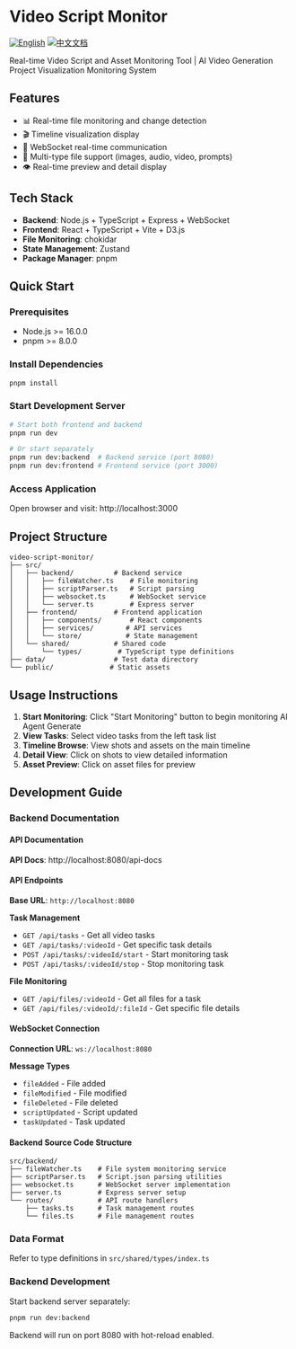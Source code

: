 # Video Script Monitor

[![English](https://img.shields.io/badge/English-Click-yellow)](README.md)
[![中文文档](https://img.shields.io/badge/中文文档-点击查看-orange)](README-zh.md)

Real-time Video Script and Asset Monitoring Tool | AI Video Generation Project Visualization Monitoring System

## Features

- 📊 Real-time file monitoring and change detection
- 🎬 Timeline visualization display
- 🔔 WebSocket real-time communication
- 📁 Multi-type file support (images, audio, video, prompts)
- 👁️ Real-time preview and detail display

## Tech Stack

- **Backend**: Node.js + TypeScript + Express + WebSocket
- **Frontend**: React + TypeScript + Vite + D3.js
- **File Monitoring**: chokidar
- **State Management**: Zustand
- **Package Manager**: pnpm

## Quick Start

### Prerequisites

- Node.js >= 16.0.0
- pnpm >= 8.0.0

### Install Dependencies

```bash
pnpm install
```

### Start Development Server

```bash
# Start both frontend and backend
pnpm run dev

# Or start separately
pnpm run dev:backend  # Backend service (port 8080)
pnpm run dev:frontend # Frontend service (port 3000)
```

### Access Application

Open browser and visit: http://localhost:3000

## Project Structure

```
video-script-monitor/
├── src/
│   ├── backend/          # Backend service
│   │   ├── fileWatcher.ts    # File monitoring
│   │   ├── scriptParser.ts   # Script parsing
│   │   ├── websocket.ts      # WebSocket service
│   │   └── server.ts         # Express server
│   ├── frontend/         # Frontend application
│   │   ├── components/       # React components
│   │   ├── services/        # API services
│   │   └── store/           # State management
│   └── shared/           # Shared code
│       └── types/         # TypeScript type definitions
├── data/                 # Test data directory
└── public/              # Static assets
```

## Usage Instructions

1. **Start Monitoring**: Click "Start Monitoring" button to begin monitoring AI Agent Generate
2. **View Tasks**: Select video tasks from the left task list
3. **Timeline Browse**: View shots and assets on the main timeline
4. **Detail View**: Click on shots to view detailed information
5. **Asset Preview**: Click on asset files for preview

## Development Guide

### Backend Documentation

#### API Documentation

**API Docs**: http://localhost:8080/api-docs

#### API Endpoints

**Base URL**: `http://localhost:8080`

**Task Management**
- `GET /api/tasks` - Get all video tasks
- `GET /api/tasks/:videoId` - Get specific task details
- `POST /api/tasks/:videoId/start` - Start monitoring task
- `POST /api/tasks/:videoId/stop` - Stop monitoring task

**File Monitoring**
- `GET /api/files/:videoId` - Get all files for a task
- `GET /api/files/:videoId/:fileId` - Get specific file details

#### WebSocket Connection

**Connection URL**: `ws://localhost:8080`

**Message Types**
- `fileAdded` - File added
- `fileModified` - File modified  
- `fileDeleted` - File deleted
- `scriptUpdated` - Script updated
- `taskUpdated` - Task updated

#### Backend Source Code Structure

```
src/backend/
├── fileWatcher.ts    # File system monitoring service
├── scriptParser.ts   # Script.json parsing utilities
├── websocket.ts      # WebSocket server implementation
├── server.ts         # Express server setup
└── routes/           # API route handlers
    ├── tasks.ts      # Task management routes
    └── files.ts      # File management routes
```

### Data Format

Refer to type definitions in `src/shared/types/index.ts`

### Backend Development

Start backend server separately:
```bash
pnpm run dev:backend
```

Backend will run on port 8080 with hot-reload enabled.
